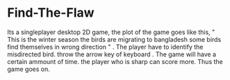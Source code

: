 # Find-The-Flaw
Its a singleplayer desktop 2D game, the plot of the game goes like this, " This is the winter season the birds are migrating to bangladesh some birds find themselves in wrong direction " . The player have to identify the misdirected bird. throw the arrow key of keyboard . The game will have a certain ammount of time. the player who is sharp can score more.
Thus the game goes on.
